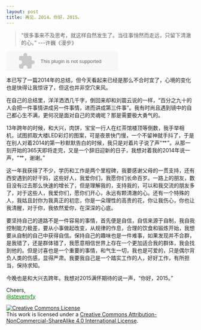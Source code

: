```yaml
---
layout: post
title: 再见，2014。你好，2015。
---
```


>“很多事来不及思考，就这样自然发生了。当往事悄然而走远，只留下清澈的心。”  ---许巍《漫步》

<embed src="http://music.163.com/style/swf/widget.swf?sid=25657384&type=2&auto=0&width=278&height=32" width="298" height="52"  allowNetworking="all"></embed>


本已写了一篇2014年的总结，但今天看起来已经是那么不合时宜了，心境的变化也是快得让我惊讶了，但这也并非空穴来风。

在自己的总结里，洋洋洒洒几千字，倒回来却和刘震云说的一样，“百分之九十的人会把一件事情讲成另一件事情，进而讲成第三件事”。我有时尚且遇到镜中的自己都心生不满，更何况是面对自己的灵魂呢？那是需要极大勇气的。

13年跨年的时候，和大兴，肉饼，宝宝一行人在红茶馆楼顶等倒数，我手举相机，试图抓取大楼LED彩灯的图案，可是夜景快门慢，一个不留神就手抖了，于是在别人对着2014的第一秒默默告白的时候，我只是对着片子说了声“艹”。从那一刻开始的365天即将走完，又是一个辞旧迎新的日子，我想对着我的2014年说一声，“艹，谢谢。”

这一年我获得了不少，学历和工作是两个里程碑，我要感谢父母的一贯支持，还有西安遇到的好干妈，这些好人，我爱你们，我愿你们长命百岁。一路上的朋友，数目没有过去那么快速的增长了，但是理解我的，支持我的，可以和我交流的朋友多了，对于这些人，我爱你们，愿你们开心，永远有颗清澈的心。还有一个特殊的人，我姑且封你为我真正的初恋，你是一朵理性的高贵的花，你让我伤心，你也让我清醒，对于你，我依然爱你，在深深的心底。

要坚持自己的道路不是一件容易的事情，首先便是自信，自信来源于自制，我自我控制能力极差，要从小事做起改变，从规律的作息，合理的饮食和锻炼开始，我想要从自制的自己中获得自信。保持自己的趣味也是一件难事，如果发现并不合群，是我错了，还是群体错了，我愿意相信世界上存在一个更加适合我的群体，我会找到他的。但是讨喜也是一个重要的事情，和气生一切，我也是可爱的，只是偶尔背负人类的伤感，显得严肃。我要我自己是一个踏实工作的人，好好工作，有所担当，保持求知。

今晚也是和大兴去跨年。我想对2015满怀期待的说一声，“你好，2015。”


Cheers,<br>
<a href="https://twitter.com/stevenyfy"><font color="green">@stevenyfy</font></a>

<a rel="license" href="http://creativecommons.org/licenses/by-nc-sa/4.0/"><img alt="Creative Commons License" style="border-width:0" src="https://i.creativecommons.org/l/by-nc-sa/4.0/88x31.png" /></a><br />This work is licensed under a <a rel="license" href="http://creativecommons.org/licenses/by-nc-sa/4.0/">Creative Commons Attribution-NonCommercial-ShareAlike 4.0 International License</a>.
